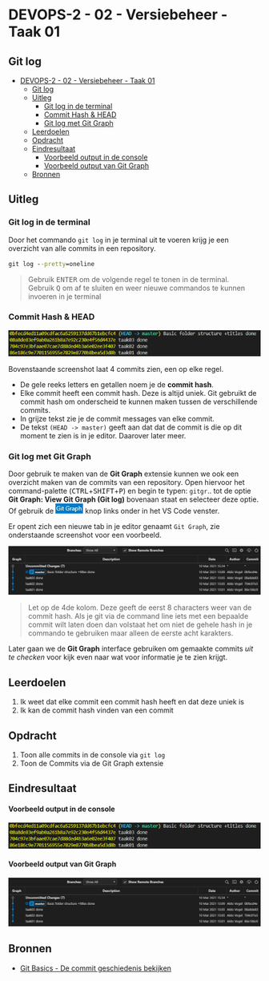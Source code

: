 # DEVOPS-2 - 02 - Versiebeheer - Taak 01

## Git log

- [DEVOPS-2 - 02 - Versiebeheer - Taak 01](#devops-2---02---versiebeheer---taak-01)
  - [Git log](#git-log)
  - [Uitleg](#uitleg)
    - [Git log in de terminal](#git-log-in-de-terminal)
    - [Commit Hash & HEAD](#commit-hash--head)
    - [Git log met Git Graph](#git-log-met-git-graph)
  - [Leerdoelen](#leerdoelen)
  - [Opdracht](#opdracht)
  - [Eindresultaat](#eindresultaat)
      - [Voorbeeld output in de console](#voorbeeld-output-in-de-console)
      - [Voorbeeld output van Git Graph](#voorbeeld-output-van-git-graph)
  - [Bronnen](#bronnen)

## Uitleg

### Git log in de terminal

Door het commando `git log` in je terminal uit te voeren krijg je een overzicht van alle commits in een repository. 

```cmd
git log --pretty=oneline
```

> Gebruik <kbd>ENTER</kbd> om de volgende regel te tonen in de terminal.  
> Gebruik <kbd>Q</kbd> om af te sluiten en weer nieuwe commandos te kunnen invoeren in je terminal


### Commit Hash & HEAD

![Git log terminal output](img/git-log-terminal.png)

Bovenstaande screenshot laat 4 commits zien, een op elke regel. 
* De gele reeks letters en getallen noem je de **commit hash**. 
* Elke commit heeft een commit hash. Deze is altijd uniek. Git gebruikt de commit hash om onderscheid te kunnen maken tussen de verschillende commits.
* In grijze tekst zie je de commit messages van elke commit. 
* De tekst `(HEAD -> master)` geeft aan dat dat de commit is die op dit moment te zien is in je editor. Daarover later meer.

### Git log met Git Graph

Door gebruik te maken van de **Git Graph** extensie kunnen we ook een overzicht maken van de commits van een repository. Open hiervoor het command-palette (<kbd>CTRL</kbd>+<kbd>SHIFT</kbd>+<kbd>P</kbd>) en begin te typen: `gitgr`.. tot de optie **Git Graph: View Git Graph (Git log)** bovenaan staat en selecteer deze optie. Of gebruik de ![](img/gitgraph-btn.jpg) knop links onder in het VS Code venster.

Er opent zich een nieuwe tab in je editor genaamt `Git Graph`, zie onderstaande screenshot voor een voorbeeld.

![Gitgraph extensie output](img/git-gitgraph.png)

> Let op de 4de kolom. Deze geeft de eerst 8 characters weer van de commit hash. Als je git via de command line iets met een bepaalde commit wilt laten doen dan volstaat het om niet de gehele hash in je commando te gebruiken maar alleen de eerste acht karakters. 

Later gaan we de **Git Graph** interface gebruiken om gemaakte commits _uit te checken_ voor kijk even naar wat voor informatie je te zien krijgt.

## Leerdoelen

1. Ik weet dat elke commit een commit hash heeft en dat deze uniek is
2. Ik kan de commit hash vinden van een commit

## Opdracht

1.  Toon alle commits in de console via `git log`
2.  Toon de Commits via de Git Graph extensie

## Eindresultaat

#### Voorbeeld output in de console 
![](img/git-log-terminal.png)

#### Voorbeeld output van Git Graph
![](img/git-gitgraph.png)

## Bronnen
* [Git Basics - De commit geschiedenis bekijken](https://git-scm.com/book/nl/v2/Git-Basics-De-commit-geschiedenis-bekijken)
